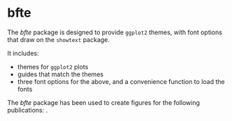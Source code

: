 # bfte

The *bfte* package is designed to provide `ggplot2` themes, with font options that draw on the `showtext` package.  

It includes:  
+ themes for `ggplot2` plots  
+ guides that match the themes  
+ three font options for the above, and a convenience function to load the fonts  

The *bfte* package has been used to create figures for the following publications: .